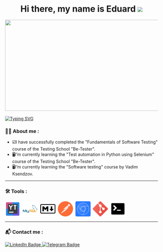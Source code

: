 <h1 align="center">Hi there, my name is Eduard 
<img src="https://github.com/blackcater/blackcater/raw/main/images/Hi.gif" height="32"/></h1>
<div align="center">
  <img src="https://media.giphy.com/media/f3iwJFOVOwuy7K6FFw/giphy.gif" width="600" height="300"/>
</div>

[![Typing SVG](https://readme-typing-svg.herokuapp.com?size=25&duration=4000&color=18E7F7&background=FFFFFF00&center=true&width=800&lines=I'm+a+Junior+QA+Engineer)](https://git.io/typing-svg)
### :man_technologist: About me :
+ :ballot_box_with_check:I have successfully completed the "Fundamentals of Software Testing" course of the Testing School "Be-Tester".
+ :desktop_computer:I’m currently learning the "Test automation in Python using Selenium" course of the Testing School "Be-Tester".
+ :desktop_computer:I’m currently learning the "Software testing" course by Vadim Ksendzov.
---
### :hammer_and_wrench: Tools :
<div>
  <img src="https://raw.githubusercontent.com/Ed-Yunusov/Ed-Yunusov/main/Assets/youtrack_94894.png" title="Youtrack" alt="Youtrack" width="50" height="50"/>&nbsp;
  <img src="https://raw.githubusercontent.com/Ed-Yunusov/Ed-Yunusov/main/Assets/mysql_icon.png" title="MySQL" alt="MySQL" width="50" height="50"/>&nbsp;
  <img src="https://raw.githubusercontent.com/Ed-Yunusov/Ed-Yunusov/main/Assets/md_icon.png" title="Markdown" alt="Markdown" width="50" height="50"/>&nbsp;
  <img src="https://raw.githubusercontent.com/Ed-Yunusov/Ed-Yunusov/main/Assets/postman_icon%2022.35.53.png" title="Postman" alt="Postman" width="50" height="50"/>&nbsp;
  <img src="https://raw.githubusercontent.com/Ed-Yunusov/Ed-Yunusov/main/Assets/DevTools_icon.png" title="DevTools" alt="DevTools" width="50" height="50"/>&nbsp;
  <img src="https://raw.githubusercontent.com/Ed-Yunusov/Ed-Yunusov/main/Assets/git_icon.png" title="Git" alt="Git" width="50" height="50"/>&nbsp;
  <img src="https://raw.githubusercontent.com/Ed-Yunusov/Ed-Yunusov/main/Assets/terminal_icon.png" title="Terminal" alt="Terminal" width="50" height="50"/>&nbsp;
</div>

---
### :mailbox_with_mail: Contact me :
<div id="badges">
  <a href="https://www.linkedin.com/in/eduard-yunusov/">
    <img src="https://img.shields.io/badge/LinkedIn-blue?style=for-the-badge&logo=linkedin&logoColor=white" alt="LinkedIn Badge"/>
  </a>
  <a href="https://t.me/EdwardYunusov">
    <img src="https://img.shields.io/badge/Telegram-white?style=for-the-badge&logo=telegram&logoColor=white" alt="Telegram Badge"/>
  </a>
</div>



<!--
**Ed-Yunusov/Ed-Yunusov** is a ✨ _special_ ✨ repository because its `README.md` (this file) appears on your GitHub profile.



- 🔭 I’m currently working on ...
- 🌱 I’m currently learning ...
- 👯 I’m looking to collaborate on ...
- 🤔 I’m looking for help with ...
- 💬 Ask me about ...
- 📫 How to reach me: ...
- 😄 Pronouns: ...
- ⚡ Fun fact: ...
-->
